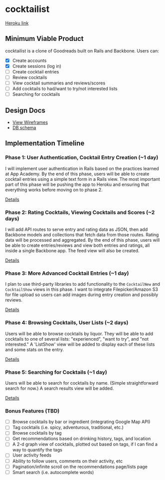 # cocktailist

[Heroku link][heroku]

[heroku]: http://cocktailist.herokuapp.com

## Minimum Viable Product
cocktailist is a clone of Goodreads built on Rails and Backbone. Users can:

<!-- This is a Markdown checklist. Use it to keep track of your progress! -->

- [x] Create accounts
- [x] Create sessions (log in)
- [ ] Create cocktail entries
- [ ] Review cocktails
- [ ] View cocktail summaries and reviews/scores
- [ ] Add cocktails to had/want to try/not interested lists
- [ ] Searching for cocktails

## Design Docs
* [View Wireframes][views]
* [DB schema][schema]

[views]: ./docs/views.md
[schema]: ./docs/schema.md

## Implementation Timeline

### Phase 1: User Authentication, Cocktail Entry Creation (~1 day)
I will implement user authentication in Rails based on the practices learned at
App Academy. By the end of this phase, users will be able to create cocktail entries using
a simple text form in a Rails view. The most important part of this phase will
be pushing the app to Heroku and ensuring that everything works before moving on
to phase 2.

[Details][phase-one]

### Phase 2: Rating Cocktails, Viewing Cocktails and Scores  (~2 days)
I will add API routes to serve entry and rating data as JSON, then add Backbone
models and collections that fetch data from those routes. Rating data will be processed and aggregated.
By the end of this phase, users will be able to create entries/reviews and view both entries and ratings, all
inside a single Backbone app. The feed view will also be created.

[Details][phase-two]

### Phase 3: More Advanced Cocktail Entries (~1 day)
I plan to use third-party libraries to add functionality to the `CocktailNew` and
`CocktailShow` views in this phase. I want to integrate Filepicker/Amazon S3 for file upload so
users can add images during entry creation and possibly reviews.

[Details][phase-three]

### Phase 4: Browsing Cocktails, User Lists (~2 days)
Users will be able to browse cocktails by liquor. They will be able to add cocktails to one of several lists: 
"experienced", "want to try", and "not interested." A 'ListShow' view will be added to display each of 
these lists and some stats on the entry. 

[Details][phase-four]

### Phase 5: Searching for Cocktails (~1 day)
Users will be able to search for cocktails by name. (Simple straightforward search for now.) A search 
results view will be added.

[Details][phase-five]


### Bonus Features (TBD)
- [ ] Browse cocktails by bar or ingredient (integrating Google Map API)
- [ ] Tag cocktails (i.e. spicy, adventurous, traditional, etc.)
- [ ] Browse cocktails by tag
- [ ] Get recommendations based on drinking history, tags, and location
- [ ] A 2-d graph view of cocktails, plotted out based on tags, if I can find a way to quantify the tags
- [ ] User activity feeds
- [ ] Ability to follow users, comments on their activity, etc
- [ ] Pagination/infinite scroll on the recommendations page/lists page
- [ ] Smart search (i.e. autocomplete words)

[phase-one]: ./docs/phases/phase1.md
[phase-two]: ./docs/phases/phase2.md
[phase-three]: ./docs/phases/phase3.md
[phase-four]: ./docs/phases/phase4.md
[phase-five]: ./docs/phases/phase5.md
[phase-six]: ./docs/phases/phase6.md
[phase-seven]: ./docs/phases/phase7.md

